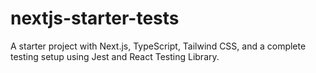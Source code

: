 # nextjs-starter-tests
A starter project with Next.js, TypeScript, Tailwind CSS, and a complete testing setup using Jest and React Testing Library.
